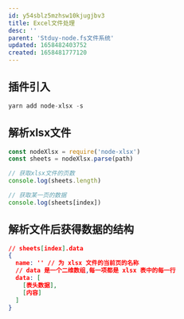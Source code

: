 ```yaml
---
id: y54sblz5mzhsw10kjugjbv3
title: Excel文件处理
desc: ''
parent: 'Stduy-node.fs文件系统'
updated: 1658482403752
created: 1658481777120
---
```

## 插件引入

```javaScript
yarn add node-xlsx -s
```

## 解析xlsx文件
```javaScript
const nodeXlsx = require('node-xlsx')
const sheets = nodeXlsx.parse(path)

// 获取xlsx文件的页数
console.log(sheets.length)

// 获取某一页的数据
console.log(sheets[index])

```

## 解析文件后获得数据的结构

```json
// sheets[index].data
{
  name: '' // 为 xlsx 文件的当前页的名称
  // data 是一个二维数组,每一项都是 xlsx 表中的每一行
  data: [
    [表头数据],
    [内容]
  ]
}
```